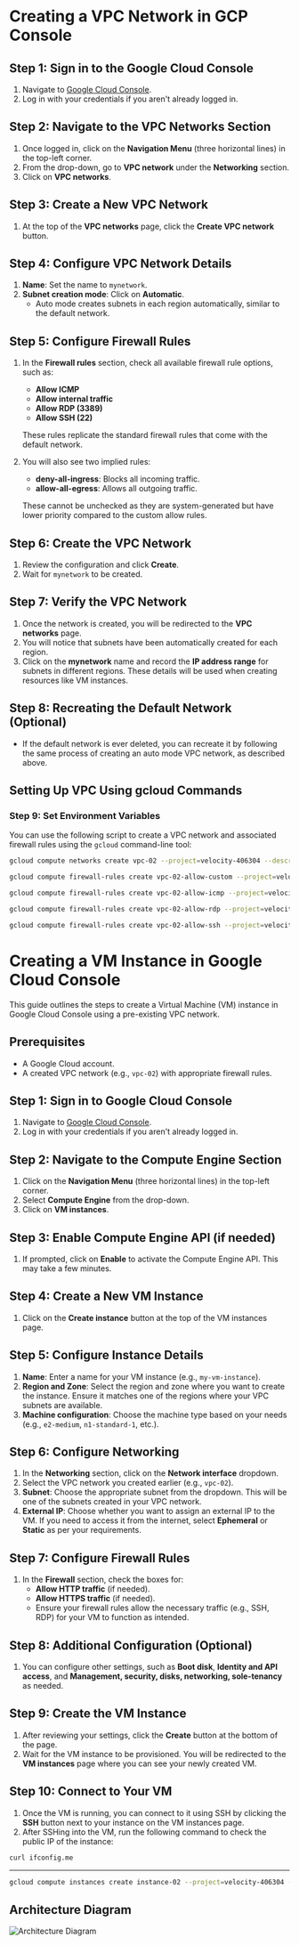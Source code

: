 # Creating a VPC Network in GCP Console

## Step 1: Sign in to the Google Cloud Console
1. Navigate to [Google Cloud Console](https://console.cloud.google.com/).
2. Log in with your credentials if you aren't already logged in.

## Step 2: Navigate to the VPC Networks Section
1. Once logged in, click on the **Navigation Menu** (three horizontal lines) in the top-left corner.
2. From the drop-down, go to **VPC network** under the **Networking** section.
3. Click on **VPC networks**.

## Step 3: Create a New VPC Network
1. At the top of the **VPC networks** page, click the **Create VPC network** button.
   
## Step 4: Configure VPC Network Details
1. **Name**: Set the name to `mynetwork`.
2. **Subnet creation mode**: Click on **Automatic**.
   - Auto mode creates subnets in each region automatically, similar to the default network.

## Step 5: Configure Firewall Rules
1. In the **Firewall rules** section, check all available firewall rule options, such as:
   - **Allow ICMP**
   - **Allow internal traffic**
   - **Allow RDP (3389)**
   - **Allow SSH (22)**
   
   These rules replicate the standard firewall rules that come with the default network.
   
2. You will also see two implied rules:
   - **deny-all-ingress**: Blocks all incoming traffic.
   - **allow-all-egress**: Allows all outgoing traffic.
   
   These cannot be unchecked as they are system-generated but have lower priority compared to the custom allow rules.

## Step 6: Create the VPC Network
1. Review the configuration and click **Create**.
2. Wait for `mynetwork` to be created.

## Step 7: Verify the VPC Network
1. Once the network is created, you will be redirected to the **VPC networks** page.
2. You will notice that subnets have been automatically created for each region.
3. Click on the **mynetwork** name and record the **IP address range** for subnets in different regions. These details will be used when creating resources like VM instances.

## Step 8: Recreating the Default Network (Optional)
- If the default network is ever deleted, you can recreate it by following the same process of creating an auto mode VPC network, as described above.

## Setting Up VPC Using gcloud Commands

### Step 9: Set Environment Variables
You can use the following script to create a VPC network and associated firewall rules using the `gcloud` command-line tool:

```bash
gcloud compute networks create vpc-02 --project=velocity-406304 --description=example\ vpc\ for\ learning.\ created\ by\ sritam --subnet-mode=auto --mtu=1460 --bgp-routing-mode=regional --bgp-best-path-selection-mode=legacy

gcloud compute firewall-rules create vpc-02-allow-custom --project=velocity-406304 --network=projects/velocity-406304/global/networks/vpc-02 --description=Allows\ connection\ from\ any\ source\ to\ any\ instance\ on\ the\ network\ using\ custom\ protocols. --direction=INGRESS --priority=65534 --source-ranges=10.128.0.0/9 --action=ALLOW --rules=all

gcloud compute firewall-rules create vpc-02-allow-icmp --project=velocity-406304 --network=projects/velocity-406304/global/networks/vpc-02 --description=Allows\ ICMP\ connections\ from\ any\ source\ to\ any\ instance\ on\ the\ network. --direction=INGRESS --priority=65534 --source-ranges=0.0.0.0/0 --action=ALLOW --rules=icmp

gcloud compute firewall-rules create vpc-02-allow-rdp --project=velocity-406304 --network=projects/velocity-406304/global/networks/vpc-02 --description=Allows\ RDP\ connections\ from\ any\ source\ to\ any\ instance\ on\ the\ network\ using\ port\ 3389. --direction=INGRESS --priority=65534 --source-ranges=0.0.0.0/0 --action=ALLOW --rules=tcp:3389

gcloud compute firewall-rules create vpc-02-allow-ssh --project=velocity-406304 --network=projects/velocity-406304/global/networks/vpc-02 --description=Allows\ TCP\ connections\ from\ any\ source\ to\ any\ instance\ on\ the\ network\ using\ port\ 22. --direction=INGRESS --priority=65534 --source-ranges=0.0.0.0/0 --action=ALLOW --rules=tcp:22

```



# Creating a VM Instance in Google Cloud Console

This guide outlines the steps to create a Virtual Machine (VM) instance in Google Cloud Console using a pre-existing VPC network.

## Prerequisites
- A Google Cloud account.
- A created VPC network (e.g., `vpc-02`) with appropriate firewall rules.

## Step 1: Sign in to Google Cloud Console
1. Navigate to [Google Cloud Console](https://console.cloud.google.com/).
2. Log in with your credentials if you aren't already logged in.

## Step 2: Navigate to the Compute Engine Section
1. Click on the **Navigation Menu** (three horizontal lines) in the top-left corner.
2. Select **Compute Engine** from the drop-down.
3. Click on **VM instances**.

## Step 3: Enable Compute Engine API (if needed)
1. If prompted, click on **Enable** to activate the Compute Engine API. This may take a few minutes.

## Step 4: Create a New VM Instance
1. Click on the **Create instance** button at the top of the VM instances page.

## Step 5: Configure Instance Details
1. **Name**: Enter a name for your VM instance (e.g., `my-vm-instance`).
2. **Region and Zone**: Select the region and zone where you want to create the instance. Ensure it matches one of the regions where your VPC subnets are available.
3. **Machine configuration**: Choose the machine type based on your needs (e.g., `e2-medium`, `n1-standard-1`, etc.).

## Step 6: Configure Networking
1. In the **Networking** section, click on the **Network interface** dropdown.
2. Select the VPC network you created earlier (e.g., `vpc-02`).
3. **Subnet**: Choose the appropriate subnet from the dropdown. This will be one of the subnets created in your VPC network.
4. **External IP**: Choose whether you want to assign an external IP to the VM. If you need to access it from the internet, select **Ephemeral** or **Static** as per your requirements.

## Step 7: Configure Firewall Rules
1. In the **Firewall** section, check the boxes for:
   - **Allow HTTP traffic** (if needed).
   - **Allow HTTPS traffic** (if needed).
   - Ensure your firewall rules allow the necessary traffic (e.g., SSH, RDP) for your VM to function as intended.

## Step 8: Additional Configuration (Optional)
1. You can configure other settings, such as **Boot disk**, **Identity and API access**, and **Management, security, disks, networking, sole-tenancy** as needed.

## Step 9: Create the VM Instance
1. After reviewing your settings, click the **Create** button at the bottom of the page.
2. Wait for the VM instance to be provisioned. You will be redirected to the **VM instances** page where you can see your newly created VM.

## Step 10: Connect to Your VM
1. Once the VM is running, you can connect to it using SSH by clicking the **SSH** button next to your instance on the VM instances page.
2. After SSHing into the VM, run the following command to check the public IP of the instance:
```bash
curl ifconfig.me

```

---

```bash
gcloud compute instances create instance-02 --project=velocity-406304 --zone=us-central1-f --machine-type=f1-micro --network-interface=network-tier=STANDARD,stack-type=IPV4_ONLY,subnet=vpc-02 --maintenance-policy=MIGRATE --provisioning-model=STANDARD --service-account=893106818560-compute@developer.gserviceaccount.com --scopes=https://www.googleapis.com/auth/devstorage.read_only,https://www.googleapis.com/auth/logging.write,https://www.googleapis.com/auth/monitoring.write,https://www.googleapis.com/auth/service.management.readonly,https://www.googleapis.com/auth/servicecontrol,https://www.googleapis.com/auth/trace.append --create-disk=auto-delete=yes,boot=yes,device-name=instance-02,image=projects/ubuntu-os-cloud/global/images/ubuntu-2004-focal-v20240830,mode=rw,size=10,type=pd-balanced --no-shielded-secure-boot --shielded-vtpm --shielded-integrity-monitoring --labels=goog-ec-src=vm_add-gcloud --reservation-affinity=any
```

## Architecture Diagram

![Architecture Diagram](image/vpc-example.png)
